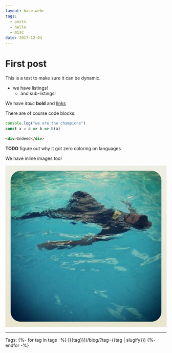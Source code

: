 ```yaml
---
layout: base.webc
tags:
  - posts
  - hello
  - misc
date: 2017-12-04
---
```

# First post

This is a test to make sure it can be dynamic.

- we have listings!
  - and sub-listings!

We have _italic_ **bold** and [links](https://github.com/chjj/marked)

There are of course code blocks:

```javascript
console.log("we are the champions")
const x = a => b => b(a)
```

```html
<div>Indeed</div>
```

**TODO** figure out why it got zero coloring on languages

We have inline images too!

![picture_10.jpg](/assets/profile-pics/picture_10.jpg)

---
Tags:
{%- for tag in tags -%}
[{{tag}}](/blog/?tag={{tag | slugify}})
{%- endfor -%}

